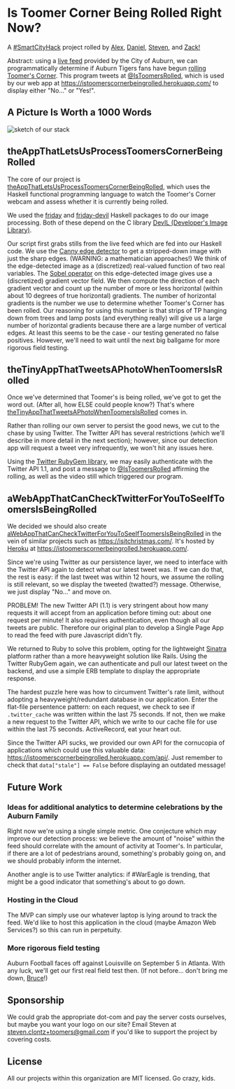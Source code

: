 # Is Toomer Corner Being Rolled Right Now?

A [#SmartCityHack](http://www.global.datafest.net/) project rolled by
[Alex](http://github.com/redxaxder),
[Daniel](http://github.com/friedbrice),
[Steven](http://github.com/StevenClontz),
and [Zack!](http://github.com/ZSarver)

Abstract: using a [live feed][5] provided by the City of Auburn,
we can programmatically determine if Auburn Tigers fans have begun
[rolling Toomer's Corner](http://en.wikipedia.org/wiki/Auburn_University_traditions#Toomer.27s_Corner).
This program tweets at
[@IsToomersRolled](https://twitter.com/IsToomersRolled),
which is used by our web app at
<https://istoomerscornerbeingrolled.herokuapp.com/> to display
either "No..." or "Yes!".

[5]: http://www.auburnalabama.org/mvc/cams/City-Cameras/Toomer's-Corner

## A Picture Is Worth a 1000 Words

![sketch of our stack](https://istoomerscornerbeingrolledrightnow.github.io/assets/appStackSketch.svg)

## theAppThatLetsUsProcessToomersCornerBeingRolled

The core of our project is
[theAppThatLetsUsProcessToomersCornerBeingRolled][0],
which uses the Haskell functional programming language to watch the
Toomer's Corner webcam and assess whether it is currently being rolled.

[0]: https://github.com/IsToomersCornerBeingRolledRightNow/theAppThatLetsUsProcessToomersCornerBeingRolled

We used the [friday](http://hackage.haskell.org/package/friday) and
[friday-devil](http://hackage.haskell.org/package/friday-devil)
Haskell packages to do our image processing. Both of these depend on the
C library [DevIL (Developer's Image Library)](http://openil.sourceforge.net/).

Our script first grabs stills from the live feed which are
fed into our Haskell code. We use the
[Canny edge detector](https://en.wikipedia.org/wiki/Canny_edge_detector)
to get a stripped-down image with just the sharp edges.
(WARNING: a mathematician approaches!)
We think of the edge-detected image as a (discretized) real-valued
function of two real variables. The
[Sobel operator](https://en.wikipedia.org/wiki/Sobel_operator)
on this edge-detected image gives use a (discretized) gradient vector field.
We then compute the direction of each gradient vector and count up the number
of more or less horizontal (within about 10 degrees of true horizontal) gradients.
The number of horizontal gradients is the number we use to determine whether
Toomer's Corner has been rolled. Our reasoning for using this number
is that strips of TP hanging down from trees and lamp posts
(and everything really) will give us a large number of horizontal gradients because there
are a large number of vertical edges. At least this seems to be the case - our testing
generated no false positives. However, we'll need to wait until the next big ballgame for
more rigorous field testing.

## theTinyAppThatTweetsAPhotoWhenToomersIsRolled

Once we've determined that Toomer's is being rolled, we've got to
get the word out. (After all, how ELSE could people know?)
That's where [theTinyAppThatTweetsAPhotoWhenToomersIsRolled][2]
comes in.

[2]: https://github.com/IsToomersCornerBeingRolledRightNow/theTinyAppThatTweetsAPhotoWhenToomersIsRolled

Rather than rolling our own server to persist the good news, we cut to the
chase by using Twitter. The Twitter API has several restrictions
(which we'll describe in more detail in the next section); however,
since our detection app will request a tweet very infrequently, we won't
hit any issues here.

Using the [Twitter RubyGem library](https://github.com/sferik/twitter),
we may easily authenticate with the Twitter API 1.1, and post a message
to [@IsToomersRolled](https://twitter.com/IsToomersRolled)
affirming the rolling, as well as the video still which triggered our
program.

## aWebAppThatCanCheckTwitterForYouToSeeIfToomersIsBeingRolled

We decided we should also create
[aWebAppThatCanCheckTwitterForYouToSeeIfToomersIsBeingRolled][1]
in the vein of similar projects such as <https://isitchristmas.com/>.
It's hosted by [Heroku](https://heroku.com)
at <https://istoomerscornerbeingrolled.herokuapp.com/>.

[1]: https://github.com/IsToomersCornerBeingRolledRightNow/aWebAppThatCanCheckTwitterForYouToSeeIfToomersIsRolled

Since we're using Twitter as our persistence layer, we need to interface
with the Twitter API again to detect what our latest tweet was. If we
can do that, the rest is easy: if the last tweet was within 12 hours,
we assume the rolling is still relevant, so we display the tweeted (twatted?)
message. Otherwise, we just display "No..." and move on.

PROBLEM! The new Twitter API (1.1) is very stringent about how many
requests it will accept from an application before timing out: about one
request per minute! It also requires authentication, even though all our
tweets are public. Therefore our original plan to develop a Single Page App
to read the feed with pure Javascript didn't fly.

We returned to Ruby to solve this problem, opting for the lightweight
[Sinatra](http://www.sinatrarb.com/) platform rather than a more heavyweight
solution like Rails. Using the Twitter RubyGem again, we can authenticate
and pull our latest tweet on the backend, and use a simple ERB template
to display the appropriate response.

The hardest puzzle here was how to circumvent Twitter's rate limit, without
adopting a heavyweight/redundant database in our application.
Enter the flat-file persentence pattern: on each request, we check to see
if `.twitter_cache` was written within the last 75 seconds. If not,
then we make a new request to the Twitter API, which we write to our
cache file for use within the last 75 seconds. ActiveRecord, eat your heart out.

Since the Twitter API sucks, we provided our own API for the
cornucopia of applications which could use this valuable data:
<https://istoomerscornerbeingrolled.herokuapp.com/api/>. Just remember
to check that `data["stale"] == False` before displaying an outdated
message!


## Future Work

### Ideas for additional analytics to determine celebrations by the Auburn Family

Right now we're using a single simple metric. One conjecture which may improve
our detection process: we believe the amount of "noise" within the feed
should correlate with the amount of activity at Toomer's. In particular,
if there are a lot of pedestrians around, something's probably going on, and
we should probably inform the internet.

Another angle is to use Twitter analytics: if #WarEagle is trending, that
might be a good indicator that something's about to go down.

### Hosting in the Cloud

The MVP can simply use our whatever laptop is lying around to track the feed.
We'd like to host this application in the cloud (maybe Amazon Web Services?)
so this can run in perpetuity.

### More rigorous field testing

Auburn Football faces off against Louisville on September 5 in Atlanta.
With any luck, we'll get our first real field test then. (If not before...
don't bring me down, [Bruce](http://en.wikipedia.org/wiki/Bruce_Pearl)!)


## Sponsorship

We could grab the appropriate dot-com and pay the server costs ourselves,
but maybe you want your logo on our site? Email Steven at
[steven.clontz+toomers@gmail.com](mailto:steven.clontz+toomers@gmail.com)
if you'd like to support the project by covering costs.

## License

All our projects within this organization are MIT licensed. Go crazy, kids.